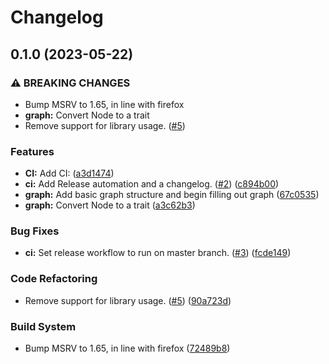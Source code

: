 # Changelog

## 0.1.0 (2023-05-22)


### ⚠ BREAKING CHANGES

* Bump MSRV to 1.65, in line with firefox
* **graph:** Convert Node to a trait
* Remove support for library usage. ([#5](https://github.com/chromic-lighting/chromic/issues/5))

### Features

* **CI:** Add CI: ([a3d1474](https://github.com/chromic-lighting/chromic/commit/a3d14740c8c5dbfb0818d60904282785e0fa2730))
* **ci:** Add Release automation and a changelog. ([#2](https://github.com/chromic-lighting/chromic/issues/2)) ([c894b00](https://github.com/chromic-lighting/chromic/commit/c894b00c098b4908e14dddbc5380f08cc0d297f0))
* **graph:** Add basic graph structure and begin filling out graph ([67c0535](https://github.com/chromic-lighting/chromic/commit/67c0535bbfc814391c1dd2c8f6e88bd996c7e623))
* **graph:** Convert Node to a trait ([a3c62b3](https://github.com/chromic-lighting/chromic/commit/a3c62b354e5de8eeaef4a323a10bdb03bac18087))


### Bug Fixes

* **ci:** Set release workflow to run on master branch. ([#3](https://github.com/chromic-lighting/chromic/issues/3)) ([fcde149](https://github.com/chromic-lighting/chromic/commit/fcde1499398212f1b89025e8aa97cc3d9ef6ed94))


### Code Refactoring

* Remove support for library usage. ([#5](https://github.com/chromic-lighting/chromic/issues/5)) ([90a723d](https://github.com/chromic-lighting/chromic/commit/90a723dee38388382560797f7380dbdf76915cdf))


### Build System

* Bump MSRV to 1.65, in line with firefox ([72489b8](https://github.com/chromic-lighting/chromic/commit/72489b8130a6ec234c98179ec95ba4677542b970))
